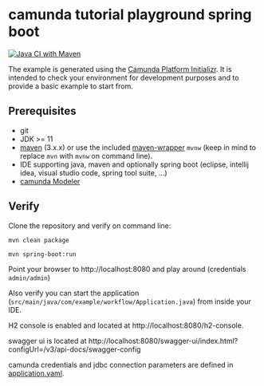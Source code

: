 # camunda tutorial playground spring boot

[![Java CI with Maven](https://github.com/pinguinsquad/camunda-basic-tutorial/actions/workflows/maven.yml/badge.svg)](https://github.com/pinguinsquad/camunda-basic-tutorial/actions/workflows/maven.yml)

The example is generated using the [Camunda Platform Initializr](https://start.camunda.com). It is intended to check your environment for development purposes and to provide a basic example to start from.

## Prerequisites

- git
- JDK >= 11
- [maven](https://maven.apache.org) (3.x.x) or use the included [maven-wrapper](https://maven.apache.org/wrapper/) `mvnw` (keep in mind to replace `mvn` with `mvnw` on command line).
- IDE supporting java, maven and optionally spring boot (eclipse, intellij idea, visual studio code, spring tool suite, ...)
- [camunda Modeler](https://camunda.com/de/download/modeler/)

## Verify

Clone the repository and verify on command line:

```
mvn clean package
```

```
mvn spring-boot:run
```

Point your browser to http://localhost:8080 and play around (credentials `admin/admin`)

Also verify you can start the application (`src/main/java/com/example/workflow/Application.java`) from inside your IDE.

H2 console is enabled and located at http://localhost:8080/h2-console.

swagger ui is located at http://localhost:8080/swagger-ui/index.html?configUrl=/v3/api-docs/swagger-config

camunda credentials and jdbc connection parameters are defined in [application.yaml](src/main/resources/application.yaml).
